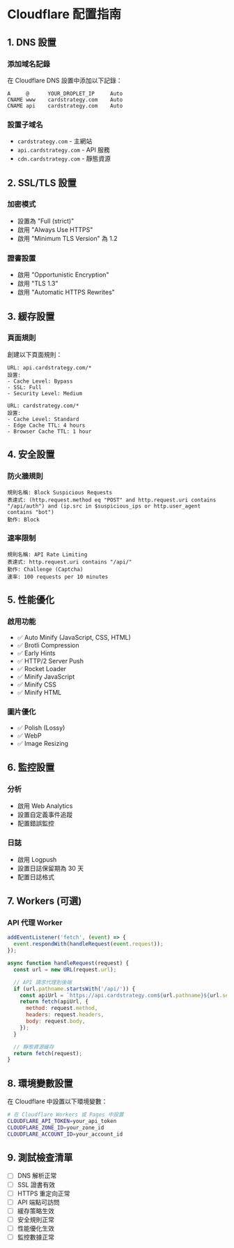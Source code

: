 # Cloudflare 配置指南

## 1. DNS 設置

### 添加域名記錄

在 Cloudflare DNS 設置中添加以下記錄：

```
A     @      YOUR_DROPLET_IP     Auto
CNAME www    cardstrategy.com    Auto
CNAME api    cardstrategy.com    Auto
```

### 設置子域名

- `cardstrategy.com` - 主網站
- `api.cardstrategy.com` - API 服務
- `cdn.cardstrategy.com` - 靜態資源

## 2. SSL/TLS 設置

### 加密模式

- 設置為 "Full (strict)"
- 啟用 "Always Use HTTPS"
- 啟用 "Minimum TLS Version" 為 1.2

### 證書設置

- 啟用 "Opportunistic Encryption"
- 啟用 "TLS 1.3"
- 啟用 "Automatic HTTPS Rewrites"

## 3. 緩存設置

### 頁面規則

創建以下頁面規則：

```
URL: api.cardstrategy.com/*
設置:
- Cache Level: Bypass
- SSL: Full
- Security Level: Medium
```

```
URL: cardstrategy.com/*
設置:
- Cache Level: Standard
- Edge Cache TTL: 4 hours
- Browser Cache TTL: 1 hour
```

## 4. 安全設置

### 防火牆規則

```
規則名稱: Block Suspicious Requests
表達式: (http.request.method eq "POST" and http.request.uri contains "/api/auth") and (ip.src in $suspicious_ips or http.user_agent contains "bot")
動作: Block
```

### 速率限制

```
規則名稱: API Rate Limiting
表達式: http.request.uri contains "/api/"
動作: Challenge (Captcha)
速率: 100 requests per 10 minutes
```

## 5. 性能優化

### 啟用功能

- ✅ Auto Minify (JavaScript, CSS, HTML)
- ✅ Brotli Compression
- ✅ Early Hints
- ✅ HTTP/2 Server Push
- ✅ Rocket Loader
- ✅ Minify JavaScript
- ✅ Minify CSS
- ✅ Minify HTML

### 圖片優化

- ✅ Polish (Lossy)
- ✅ WebP
- ✅ Image Resizing

## 6. 監控設置

### 分析

- 啟用 Web Analytics
- 設置自定義事件追蹤
- 配置錯誤監控

### 日誌

- 啟用 Logpush
- 設置日誌保留期為 30 天
- 配置日誌格式

## 7. Workers (可選)

### API 代理 Worker

```javascript
addEventListener('fetch', (event) => {
  event.respondWith(handleRequest(event.request));
});

async function handleRequest(request) {
  const url = new URL(request.url);

  // API 請求代理到後端
  if (url.pathname.startsWith('/api/')) {
    const apiUrl = `https://api.cardstrategy.com${url.pathname}${url.search}`;
    return fetch(apiUrl, {
      method: request.method,
      headers: request.headers,
      body: request.body,
    });
  }

  // 靜態資源緩存
  return fetch(request);
}
```

## 8. 環境變數設置

在 Cloudflare 中設置以下環境變數：

```bash
# 在 Cloudflare Workers 或 Pages 中設置
CLOUDFLARE_API_TOKEN=your_api_token
CLOUDFLARE_ZONE_ID=your_zone_id
CLOUDFLARE_ACCOUNT_ID=your_account_id
```

## 9. 測試檢查清單

- [ ] DNS 解析正常
- [ ] SSL 證書有效
- [ ] HTTPS 重定向正常
- [ ] API 端點可訪問
- [ ] 緩存策略生效
- [ ] 安全規則正常
- [ ] 性能優化生效
- [ ] 監控數據正常
